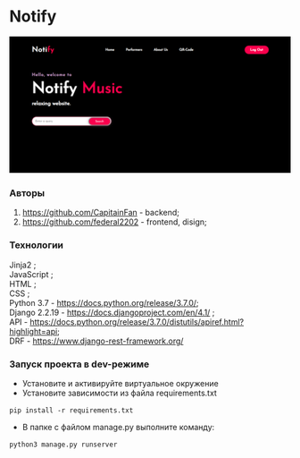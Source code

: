 # Notify

![Image alt](https://github.com/CapitainFan/Notify/raw/main/pictures/main_page.png)

### Авторы
1. https://github.com/CapitainFan - backend;
2. https://github.com/federal2202 - frontend, disign;

### Технологии
Jinja2 ;  
JavaScript ;  
HTML ;  
CSS ;  
Python 3.7  - https://docs.python.org/release/3.7.0/;  
Django 2.2.19 - https://docs.djangoproject.com/en/4.1/ ;  
API - https://docs.python.org/release/3.7.0/distutils/apiref.html?highlight=api;  
DRF - https://www.django-rest-framework.org/  

### Запуск проекта в dev-режиме
- Установите и активируйте виртуальное окружение
- Установите зависимости из файла requirements.txt
```
pip install -r requirements.txt
``` 
- В папке с файлом manage.py выполните команду:
```
python3 manage.py runserver
```

